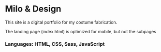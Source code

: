 # Milo & Design

This site is a digital portfolio for my costume fabrication.

The landing page (index.html) is optimized for mobile, but not the subpages

### Languages: HTML, CSS, Sass, JavaScript

